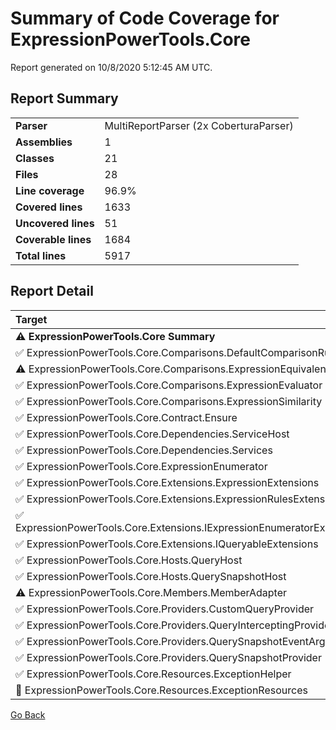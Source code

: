 # Summary of Code Coverage for ExpressionPowerTools.Core

Report generated on 10/8/2020 5:12:45 AM UTC.

## Report Summary

| | |
|:--|:--|
|**Parser**|MultiReportParser (2x CoberturaParser)
|**Assemblies**|1
|**Classes**|21
|**Files**|28
|**Line coverage**|96.9%
|**Covered lines**|1633
|**Uncovered lines**|51
|**Coverable lines**|1684
|**Total lines**|5917

## Report Detail

|Target|Coverage|
|:--|--:|
|**⚠ ExpressionPowerTools.Core Summary**|96.9%|
|✅   ExpressionPowerTools.Core.Comparisons.DefaultComparisonRules|100.0%|
|⚠   ExpressionPowerTools.Core.Comparisons.ExpressionEquivalency|97.9%|
|✅   ExpressionPowerTools.Core.Comparisons.ExpressionEvaluator|100.0%|
|✅   ExpressionPowerTools.Core.Comparisons.ExpressionSimilarity|100.0%|
|✅   ExpressionPowerTools.Core.Contract.Ensure|100.0%|
|✅   ExpressionPowerTools.Core.Dependencies.ServiceHost|100.0%|
|✅   ExpressionPowerTools.Core.Dependencies.Services|100.0%|
|✅   ExpressionPowerTools.Core.ExpressionEnumerator|100.0%|
|✅   ExpressionPowerTools.Core.Extensions.ExpressionExtensions|100.0%|
|✅   ExpressionPowerTools.Core.Extensions.ExpressionRulesExtensions|100.0%|
|✅   ExpressionPowerTools.Core.Extensions.IExpressionEnumeratorExtensions|100.0%|
|✅   ExpressionPowerTools.Core.Extensions.IQueryableExtensions|100.0%|
|✅   ExpressionPowerTools.Core.Hosts.QueryHost|100.0%|
|✅   ExpressionPowerTools.Core.Hosts.QuerySnapshotHost|100.0%|
|⚠   ExpressionPowerTools.Core.Members.MemberAdapter|95.1%|
|✅   ExpressionPowerTools.Core.Providers.CustomQueryProvider|100.0%|
|✅   ExpressionPowerTools.Core.Providers.QueryInterceptingProvider|100.0%|
|✅   ExpressionPowerTools.Core.Providers.QuerySnapshotEventArgs|100.0%|
|✅   ExpressionPowerTools.Core.Providers.QuerySnapshotProvider|100.0%|
|✅   ExpressionPowerTools.Core.Resources.ExceptionHelper|100.0%|
|🛑   ExpressionPowerTools.Core.Resources.ExceptionResources|0.0%|

[Go Back](./index.md)
